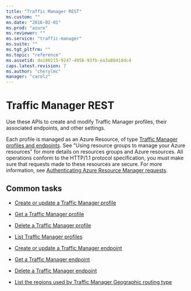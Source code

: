 ```yaml
---
title: "Traffic Manager REST"
ms.custom: ""
ms.date: "2016-02-01"
ms.prod: "azure"
ms.reviewer: ""
ms.service: "traffic-manager"
ms.suite: ""
ms.tgt_pltfrm: ""
ms.topic: "reference"
ms.assetid: da180215-9247-4956-93fb-ea3a80418dc4
caps.latest.revision: 7
ms.author: "cherylmc"
manager: "carolz"
---
```

# Traffic Manager REST
Use these APIs to create and modify Traffic Manager profiles, their associated endpoints, and other settings.  

 Each profile is managed as an Azure Resource, of type [Traffic Manager profiles and endpoints](traffic-manager-profiles-and-endpoints.md). See "Using resource groups to manage your Azure resources" for more details on resources groups and Azure resources. All operations conform to the HTTP/1.1 protocol specification, you must make sure that requests made to these resources are secure. For more information, see [Authenticating Azure Resource Manager requests](../../index.md).  

## Common tasks  

-   [Create or update a Traffic Manager profile](create-or-update-a-traffic-manager-profile.md)  

-   [Get a Traffic Manager profile](get-a-traffic-manager-profile.md)  

-   [Delete a Traffic Manager profile](delete-a-traffic-manager-profile.md)  

-   [List Traffic Manager profiles](list-traffic-manager-profiles.md)  

-   [Create or update a Traffic Manager endpoint](create-or-update-a-traffic-manager-endpoint.md)  

-   [Get a Traffic Manager endpoint](get-a-traffic-manager-endpoint.md)  

-   [Delete a Traffic Manager endpoint](delete-a-traffic-manager-endpoint.md)
-   [List the regions used by Traffic Manager Geographic routing type](list-geo-regions-traffic-manager.md)

